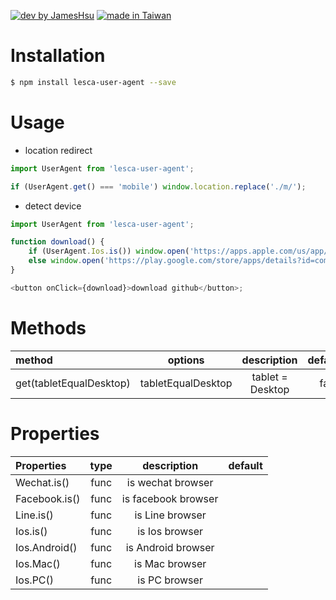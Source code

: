 [![dev by JamesHsu](https://img.shields.io/badge/Dev%20by-Jameshsu1125-green)](https://github.com/jameshsu1125/) [![made in Taiwan](https://img.shields.io/badge/Made%20in-Taiwan-orange)](https://github.com/jameshsu1125/)

# Installation

```sh
$ npm install lesca-user-agent --save
```

# Usage

- location redirect

```javascript
import UserAgent from 'lesca-user-agent';

if (UserAgent.get() === 'mobile') window.location.replace('./m/');
```

- detect device

```javascript
import UserAgent from 'lesca-user-agent';

function download() {
	if (UserAgent.Ios.is()) window.open('https://apps.apple.com/us/app/github/id1477376905');
	else window.open('https://play.google.com/store/apps/details?id=com.github.android&hl=zh_TW&gl=US');
}

<button onClick={download}>download github</button>;
```

# Methods

| method                  |      options       |   description    | default |
| :---------------------- | :----------------: | :--------------: | ------: |
| get(tabletEqualDesktop) | tabletEqualDesktop | tablet = Desktop |   false |

# Properties

| Properties    | type |     description     | default |
| :------------ | :--: | :-----------------: | ------: |
| Wechat.is()   | func |  is wechat browser  |         |
| Facebook.is() | func | is facebook browser |         |
| Line.is()     | func |   is Line browser   |         |
| Ios.is()      | func |   is Ios browser    |         |
| Ios.Android() | func | is Android browser  |         |
| Ios.Mac()     | func |   is Mac browser    |         |
| Ios.PC()      | func |    is PC browser    |         |
